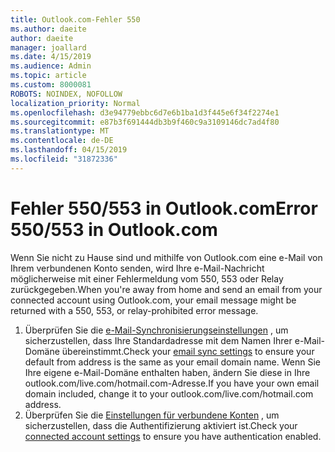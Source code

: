 ```yaml
---
title: Outlook.com-Fehler 550
ms.author: daeite
author: daeite
manager: joallard
ms.date: 4/15/2019
ms.audience: Admin
ms.topic: article
ms.custom: 8000081
ROBOTS: NOINDEX, NOFOLLOW
localization_priority: Normal
ms.openlocfilehash: d3e94779ebbc6d7e6b1ba1d3f445e6f34f2274e1
ms.sourcegitcommit: e87b3f691444db3b9f460c9a3109146dc7ad4f80
ms.translationtype: MT
ms.contentlocale: de-DE
ms.lasthandoff: 04/15/2019
ms.locfileid: "31872336"
---
```

# <a name="error-550553-in-outlookcom"></a><span data-ttu-id="c6dc8-102">Fehler 550/553 in Outlook.com</span><span class="sxs-lookup"><span data-stu-id="c6dc8-102">Error 550/553 in Outlook.com</span></span>

<span data-ttu-id="c6dc8-103">Wenn Sie nicht zu Hause sind und mithilfe von Outlook.com eine e-Mail von Ihrem verbundenen Konto senden, wird Ihre e-Mail-Nachricht möglicherweise mit einer Fehlermeldung vom 550, 553 oder Relay zurückgegeben.</span><span class="sxs-lookup"><span data-stu-id="c6dc8-103">When you're away from home and send an email from your connected account using Outlook.com, your email message might be returned with a 550, 553, or relay-prohibited error message.</span></span>
1. <span data-ttu-id="c6dc8-104">Überprüfen Sie die [e-Mail-Synchronisierungseinstellungen](https://go.microsoft.com/fwlink/?linkid=2031283) , um sicherzustellen, dass Ihre Standardadresse mit dem Namen Ihrer e-Mail-Domäne übereinstimmt.</span><span class="sxs-lookup"><span data-stu-id="c6dc8-104">Check your [email sync settings](https://go.microsoft.com/fwlink/?linkid=2031283) to ensure your default from address is the same as your email domain name.</span></span> <span data-ttu-id="c6dc8-105">Wenn Sie Ihre eigene e-Mail-Domäne enthalten haben, ändern Sie diese in Ihre outlook.com/live.com/hotmail.com-Adresse.</span><span class="sxs-lookup"><span data-stu-id="c6dc8-105">If you have your own email domain included, change it to your outlook.com/live.com/hotmail.com address.</span></span>
2. <span data-ttu-id="c6dc8-106">Überprüfen Sie die [Einstellungen für verbundene Konten](https://go.microsoft.com/fwlink/?linkid=875264&clcid=0x409) , um sicherzustellen, dass die Authentifizierung aktiviert ist.</span><span class="sxs-lookup"><span data-stu-id="c6dc8-106">Check your [connected account settings](https://go.microsoft.com/fwlink/?linkid=875264&clcid=0x409) to ensure you have authentication enabled.</span></span>